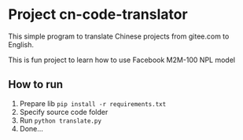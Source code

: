 # Project cn-code-translator

This simple program to translate Chinese projects from gitee.com to English. 

This is fun project to learn how to use Facebook M2M-100 NPL model

## How to run
1. Prepare lib `pip install -r requirements.txt`
2. Specify source code folder
3. Run `python translate.py`
4. Done...